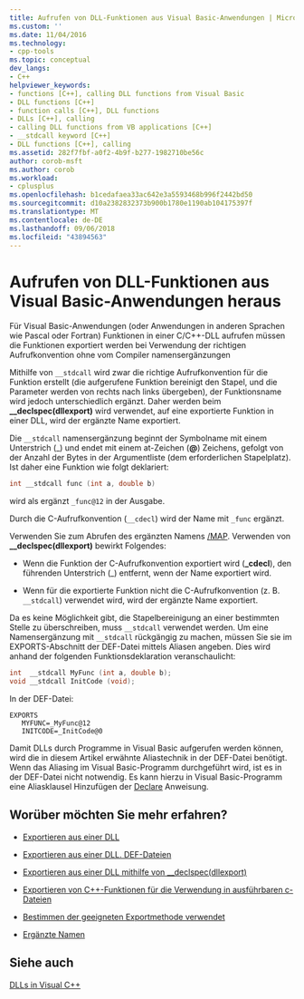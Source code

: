```yaml
---
title: Aufrufen von DLL-Funktionen aus Visual Basic-Anwendungen | Microsoft-Dokumentation
ms.custom: ''
ms.date: 11/04/2016
ms.technology:
- cpp-tools
ms.topic: conceptual
dev_langs:
- C++
helpviewer_keywords:
- functions [C++], calling DLL functions from Visual Basic
- DLL functions [C++]
- function calls [C++], DLL functions
- DLLs [C++], calling
- calling DLL functions from VB applications [C++]
- __stdcall keyword [C++]
- DLL functions [C++], calling
ms.assetid: 282f7fbf-a0f2-4b9f-b277-1982710be56c
author: corob-msft
ms.author: corob
ms.workload:
- cplusplus
ms.openlocfilehash: b1cedafaea33ac642e3a5593468b996f2442bd50
ms.sourcegitcommit: d10a2382832373b900b1780e1190ab104175397f
ms.translationtype: MT
ms.contentlocale: de-DE
ms.lasthandoff: 09/06/2018
ms.locfileid: "43894563"
---
```

# <a name="calling-dll-functions-from-visual-basic-applications"></a>Aufrufen von DLL-Funktionen aus Visual Basic-Anwendungen heraus

Für Visual Basic-Anwendungen (oder Anwendungen in anderen Sprachen wie Pascal oder Fortran) Funktionen in einer C/C++-DLL aufrufen müssen die Funktionen exportiert werden bei Verwendung der richtigen Aufrufkonvention ohne vom Compiler namensergänzungen

Mithilfe von `__stdcall` wird zwar die richtige Aufrufkonvention für die Funktion erstellt (die aufgerufene Funktion bereinigt den Stapel, und die Parameter werden von rechts nach links übergeben), der Funktionsname wird jedoch unterschiedlich ergänzt. Daher werden beim **__declspec(dllexport)** wird verwendet, auf eine exportierte Funktion in einer DLL, wird der ergänzte Name exportiert.

Die `__stdcall` namensergänzung beginnt der Symbolname mit einem Unterstrich (_) und endet mit einem at-Zeichen (**\@**) Zeichens, gefolgt von der Anzahl der Bytes in der Argumentliste (dem erforderlichen Stapelplatz). Ist daher eine Funktion wie folgt deklariert:

```C
int __stdcall func (int a, double b)
```

wird als ergänzt `_func@12` in der Ausgabe.

Durch die C-Aufrufkonvention (`__cdecl`) wird der Name mit `_func` ergänzt.

Verwenden Sie zum Abrufen des ergänzten Namens [/MAP](../build/reference/map-generate-mapfile.md). Verwenden von **__declspec(dllexport)** bewirkt Folgendes:

- Wenn die Funktion der C-Aufrufkonvention exportiert wird (**_cdecl**), den führenden Unterstrich (_) entfernt, wenn der Name exportiert wird.

- Wenn für die exportierte Funktion nicht die C-Aufrufkonvention (z. B. `__stdcall`) verwendet wird, wird der ergänzte Name exportiert.

Da es keine Möglichkeit gibt, die Stapelbereinigung an einer bestimmten Stelle zu überschreiben, muss `__stdcall` verwendet werden. Um eine Namensergänzung mit `__stdcall` rückgängig zu machen, müssen Sie sie im EXPORTS-Abschnitt der DEF-Datei mittels Aliasen angeben. Dies wird anhand der folgenden Funktionsdeklaration veranschaulicht:

```C
int  __stdcall MyFunc (int a, double b);
void __stdcall InitCode (void);
```

In der DEF-Datei:

```
EXPORTS
   MYFUNC=_MyFunc@12
   INITCODE=_InitCode@0
```

Damit DLLs durch Programme in Visual Basic aufgerufen werden können, wird die in diesem Artikel erwähnte Aliastechnik in der DEF-Datei benötigt. Wenn das Aliasing im Visual Basic-Programm durchgeführt wird, ist es in der DEF-Datei nicht notwendig. Es kann hierzu in Visual Basic-Programm eine Aliasklausel Hinzufügen der [Declare](/dotnet/visual-basic/language-reference/statements/declare-statement) Anweisung.

## <a name="what-do-you-want-to-know-more-about"></a>Worüber möchten Sie mehr erfahren?

- [Exportieren aus einer DLL](../build/exporting-from-a-dll.md)

- [Exportieren aus einer DLL. DEF-Dateien](../build/exporting-from-a-dll-using-def-files.md)

- [Exportieren aus einer DLL mithilfe von __declspec(dllexport)](../build/exporting-from-a-dll-using-declspec-dllexport.md)

- [Exportieren von C++-Funktionen für die Verwendung in ausführbaren c-Dateien](../build/exporting-cpp-functions-for-use-in-c-language-executables.md)

- [Bestimmen der geeigneten Exportmethode verwendet](../build/determining-which-exporting-method-to-use.md)

- [Ergänzte Namen](../build/reference/decorated-names.md)

## <a name="see-also"></a>Siehe auch

[DLLs in Visual C++](../build/dlls-in-visual-cpp.md)
